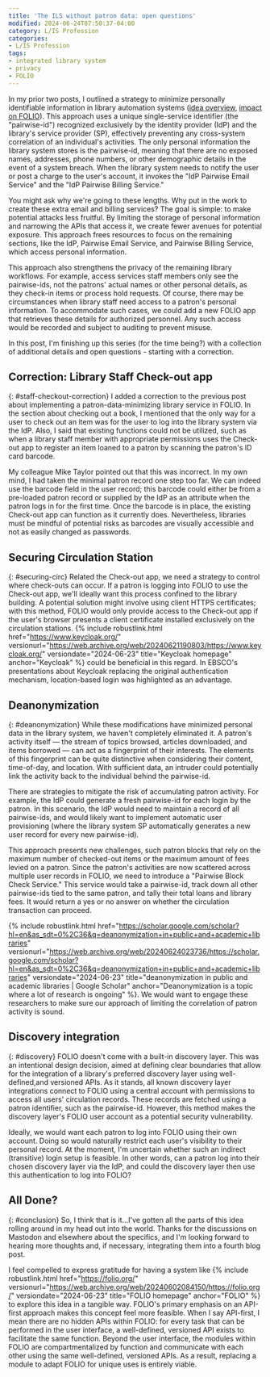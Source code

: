 ```yaml
---
title: 'The ILS without patron data: open questions'
modified: 2024-06-24T07:50:37-04:00
category: L/IS Profession
categories:
- L/IS Profession
tags:
- integrated library system
- privacy
- FOLIO
---
```

In my prior two posts, I outlined a strategy to minimize personally identifiable information in library automation systems ([idea overview](https://dltj.org/article/ils-without-patron-data/), [impact on FOLIO](https://dltj.org/article/ils-without-patron-data-folio/)). This approach uses a unique single-service identifier (the "pairwise-id") recognized exclusively by the identity provider (IdP) and the library's service provider (SP), effectively preventing any cross-system correlation of an individual's activities. The only personal information the library system stores is the pairwise-id, meaning that there are no exposed names, addresses, phone numbers, or other demographic details in the event of a system breach. When the library system needs to notify the user or post a charge to the user's account, it invokes the "IdP Pairwise Email Service" and the "IdP Pairwise Billing Service."

You might ask why we're going to these lengths. Why put in the work to create these extra email and billing services? The goal is simple: to make potential attacks less fruitful. By limiting the storage of personal information and narrowing the APIs that access it, we create fewer avenues for potential exposure. This approach frees resources to focus on the remaining sections, like the IdP, Pairwise Email Service, and Pairwise Billing Service, which access personal information.

This approach also strengthens the privacy of the remaining library workflows. For example, access services staff members only see the pairwise-ids, not the patrons' actual names or other personal details, as they check-in items or process hold requests. Of course, there may be circumstances when library staff need access to a patron's personal information. To accommodate such cases, we could add a new FOLIO app that retrieves these details for authorized personnel. Any such access would be recorded and subject to auditing to prevent misuse.

In this post, I'm finishing up this series (for the time being?) with a collection of additional details and open questions - starting with a correction.


## Correction: Library Staff Check-out app
{: #staff-checkout-correction}
I added a correction to the previous post about implementing a patron-data-minimizing library service in FOLIO. In the section about checking out a book, I mentioned that the only way for a user to check out an item was for the user to log into the library system via the IdP. Also, I said that existing functions could not be utilized, such as when a library staff member with appropriate permissions uses the Check-out app to register an item loaned to a patron by scanning the patron's ID card barcode.

My colleague Mike Taylor pointed out that this was incorrect. In my own mind, I had taken the minimal patron record one step too far. We can indeed use the barcode field in the user record; this barcode could either be from a pre-loaded patron record or supplied by the IdP as an attribute when the patron logs in for the first time. Once the barcode is in place, the existing Check-out app can function as it currently does. Nevertheless, libraries must be mindful of potential risks as barcodes are visually accessible and not as easily changed as passwords.


## Securing Circulation Station
{: #securing-circ}
Related the Check-out app, we need a strategy to control where check-outs can occur. If a patron is logging into FOLIO to use the Check-out app, we'll ideally want this process confined to the library building. A potential solution might involve using client HTTPS certificates; with this method, FOLIO would only provide access to the Check-out app if the user's browser presents a client certificate installed exclusively on the circulation stations. {% include robustlink.html href="https://www.keycloak.org/" versionurl="https://web.archive.org/web/20240621190803/https://www.keycloak.org/" versiondate="2024-06-23" title="Keycloak homepage" anchor="Keycloak" %} could be beneficial in this regard. In EBSCO's presentations about Keycloak replacing the original authentication mechanism, location-based login was highlighted as an advantage.


## Deanonymization
{: #deanonymization}
While these modifications have minimized personal data in the library system, we haven't completely eliminated it. A patron's activity itself — the stream of topics browsed, articles downloaded, and items borrowed — can act as a fingerprint of their interests. The elements of this fingerprint can be quite distinctive when considering their content, time-of-day, and location. With sufficient data, an intruder could potentially link the activity back to the individual behind the pairwise-id.

There are strategies to mitigate the risk of accumulating patron activity. For example, the IdP could generate a fresh pairwise-id for each login by the patron. In this scenario, the IdP would need to maintain a record of all pairwise-ids, and would likely want to implement automatic user provisioning (where the library system SP automatically generates a new user record for every new pairwise-id). 

This approach presents new challenges, such patron blocks that rely on the maximum number of checked-out items or the maximum amount of fees levied on a patron. Since the patron's activities are now scattered across multiple user records in FOLIO, we need to introduce a "Pairwise Block Check Service." This service would take a pairwise-id, track down all other pairwise-ids tied to the same patron, and tally their total loans and library fees. It would return a yes or no answer on whether the circulation transaction can proceed.

{% include robustlink.html href="https://scholar.google.com/scholar?hl=en&as_sdt=0%2C36&q=deanonymization+in+public+and+academic+libraries" versionurl="https://web.archive.org/web/20240624023736/https://scholar.google.com/scholar?hl=en&as_sdt=0%2C36&q=deanonymization+in+public+and+academic+libraries" versiondate="2024-06-23" title="deanonymization in public and academic libraries | Google Scholar" anchor="Deanonymization is a topic where a lot of research is ongoing" %}. We would want to engage these researchers to make sure our approach of limiting the correlation of patron activity is sound.


## Discovery integration
{: #discovery}
FOLIO doesn't come with a built-in discovery layer. This was an intentional design decision, aimed at defining clear boundaries that allow for the integration of a library's preferred discovery layer using well-defined,and versioned APIs. As it stands, all known discovery layer integrations connect to FOLIO using a central account with permissions to access all users' circulation records. These records are fetched using a patron identifier, such as the pairwise-id. However, this method makes the discovery layer's FOLIO user account as a potential security vulnerability.

Ideally, we would want each patron to log into FOLIO using their own account. Doing so would naturally restrict each user's visibility to their personal record. At the moment, I'm uncertain whether such an indirect (transitive) login setup is feasible. In other words, can a patron log into their chosen discovery layer via the IdP, and could the discovery layer then use this authentication to log into FOLIO?


## All Done?
{: #conclusion}
So, I think that is it...I've gotten all the parts of this idea rolling around in my head out into the world. Thanks for the discussions on Mastodon and elsewhere about the specifics, and I'm looking forward to hearing more thoughts and, if necessary, integrating them into a fourth blog post.

I feel compelled to express gratitude for having a system like {% include robustlink.html href="https://folio.org/" versionurl="https://web.archive.org/web/20240602084150/https://folio.org/" versiondate="2024-06-23" title="FOLIO homepage" anchor="FOLIO" %} to explore this idea in a tangible way. FOLIO's primary emphasis on an API-first approach makes this concept feel more feasible. When I say API-first, I mean there are no hidden APIs within FOLIO: for every task that can be performed in the user interface, a well-defined, versioned API exists to facilitate the same function. Beyond the user interface, the modules within FOLIO are compartmentalized by function and communicate with each other using the same well-defined, versioned APIs. As a result, replacing a module to adapt FOLIO for unique uses is entirely viable.